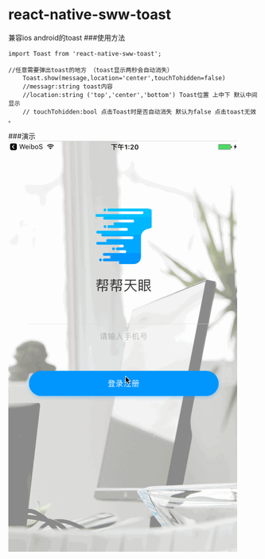 # react-native-sww-toast
兼容ios android的toast
###使用方法

	import Toast from 'react-native-sww-toast';
	
	//任意需要弹出toast的地方 （toast显示两秒会自动消失）
		Toast.show(message,location='center',touchTohidden=false)
		//messagr:string toast内容
		//location:string ('top','center','bottom') Toast位置 上中下 默认中间显示
		// touchTohidden:bool 点击Toast时是否自动消失 默认为false 点击toast无效 。
		
###演示
 ![image](https://github.com/shiwenwen/react-native-sww-toast/blob/master/ToastCenter.gif)





